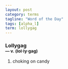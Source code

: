 ```yaml
---
layout: post
category: terms
tagline: "Word of the Day"
tags: [alpha_l]
term: lollygag
---
```


<h3>Lollygag<br/> <small>&mdash; v. (lol<span>&middot;</span>ly<span>&middot;</span>gag)</small></h3>
<p><ol><li>choking on candy</li>
</ol></p>
